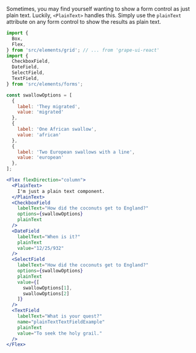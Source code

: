 Sometimes, you may find yourself wanting to show a form control as just plain text.  Luckily, `<PlainText>` handles this.  Simply use the `plainText` attribute on any form control to show the results as plain text.

```jsx inside Markdown
import {
  Box,
  Flex,
} from 'src/elements/grid'; // ... from 'grape-ui-react'
import {
  CheckboxField,
  DateField,
  SelectField,
  TextField,
} from 'src/elements/forms';

const swallowOptions = [
  {
    label: 'They migrated',
    value: 'migrated'
  },
  {
    label: 'One African swallow',
    value: 'african'
  },
  {
    label: 'Two European swallows with a line',
    value: 'european'
  },
];

<Flex flexDirection="column">
  <PlainText>
    I'm just a plain text component.
  </PlainText>
  <CheckboxField
    labelText="How did the coconuts get to England?"
    options={swallowOptions}
    plainText
  />
  <DateField
    labelText="When is it?"
    plainText
    value="12/25/932"
  />
  <SelectField
    labelText="How did the coconuts get to England?"
    options={swallowOptions}
    plainText
    value={[
      swallowOptions[1],
      swallowOptions[2]
    ]}
  />
  <TextField
    labelText="What is your quest?"
    name="plainTextTextFieldExample"
    plainText
    value="To seek the holy grail."
  />
</Flex>
```
